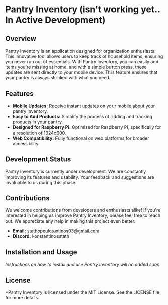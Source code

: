 # Pantry Inventory (isn't working yet.. In Active Development)

## Overview

Pantry Inventory is an application designed for organization enthusiasts. This innovative tool allows users to keep track of household items, ensuring you never run out of essentials. With Pantry Inventory, you can easily add items you're missing at home, and with a simple button press, these updates are sent directly to your mobile device. This feature ensures that your pantry is always stocked with what you need.

## Features

- **Mobile Updates:** Receive instant updates on your mobile about your pantry inventory.
- **Easy to Add Products:** Simplify the process of adding and tracking products in your pantry.
- **Designed for Raspberry Pi:** Optimized for Raspberry Pi, specifically for a resolution of 1024x600.
- **Web Compatibility:** Fully functional on web platforms for broader accessibility.

## Development Status

Pantry Inventory is currently under development. We are constantly improving its features and usability. Your feedback and suggestions are invaluable to us during this phase.

## Contributions

We welcome contributions from developers and enthusiasts alike! If you're interested in helping us improve Pantry Inventory, please feel free to reach out. We appreciate any help in making this project even better.

- **Email:** [stathopoulos.ntinos03@gmail.com](mailto:stathopoulos.ntinos03@gmail.com)
- **Discord:** konstantinosstath

## Installation and Usage

_Instructions on how to install and use Pantry Inventory will be added soon._

## License

\*Pantry Inventory is licensed under the MIT License. See the LICENSE file for more details.
